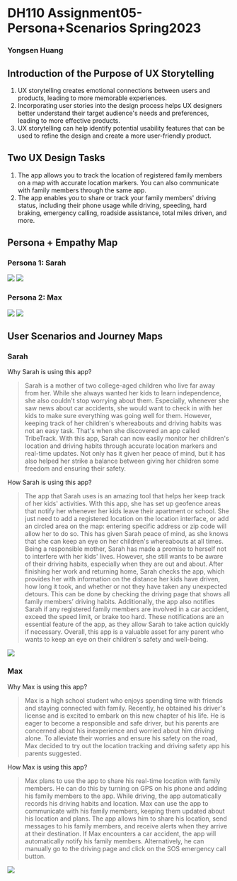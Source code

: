 # DH110 Assignment05-Persona+Scenarios Spring2023 
### Yongsen Huang

## Introduction of the Purpose of UX Storytelling
1. UX storytelling creates emotional connections between users and products, leading to more memorable experiences.
2. Incorporating user stories into the design process helps UX designers better understand their target audience's needs and preferences, leading to more effective products.
3. UX storytelling can help identify potential usability features that can be used to refine the design and create a more user-friendly product.

## Two UX Design Tasks
1. The app allows you to track the location of registered family members on a map with accurate location markers. You can also communicate with family members through the same app.
2. The app enables you to share or track your family members' driving status, including their phone usage while driving, speeding, hard braking, emergency calling, roadside assistance, total miles driven, and more.

## Persona + Empathy Map
### Persona 1: Sarah
<img src="./sarahpersona.pic.jpg">
<img src="./sarahemp.pic.jpg">

### Persona 2: Max
<img src="./maxpersona.pic.jpg">
<img src="./maxemp.pic.jpg">

## User Scenarios and Journey Maps
### Sarah

Why Sarah is using this app?
> Sarah is a mother of two college-aged children who live far away from her. While she always wanted her kids to learn independence, she also couldn't stop worrying about them. Especially, whenever she saw news about car accidents, she would want to check in with her kids to make sure everything was going well for them. However, keeping track of her children's whereabouts and driving habits was not an easy task. That's when she discovered an app called TribeTrack. With this app, Sarah can now easily monitor her children's location and driving habits through accurate location markers and real-time updates. Not only has it given her peace of mind, but it has also helped her strike a balance between giving her children some freedom and ensuring their safety.

How Sarah is using this app?
> The app that Sarah uses is an amazing tool that helps her keep track of her kids' activities. With this app, she has set up geofence areas that notify her whenever her kids leave their apartment or school. She just need to add a registered location on the location interface, or add an circled area on the map: entering specific address or zip code will allow her to do so. This has given Sarah peace of mind, as she knows that she can keep an eye on her children's whereabouts at all times. Being a responsible mother, Sarah has made a promise to herself not to interfere with her kids' lives. However, she still wants to be aware of their driving habits, especially when they are out and about. After finishing her work and returning home, Sarah checks the app, which provides her with information on the distance her kids have driven, how long it took, and whether or not they have taken any unexpected detours. This can be done by checking the driving page that shows all family members’ driving habits. Additionally, the app also notifies Sarah if any registered family members are involved in a car accident, exceed the speed limit, or brake too hard. These notifications are an essential feature of the app, as they allow Sarah to take action quickly if necessary. Overall, this app is a valuable asset for any parent who wants to keep an eye on their children's safety and well-being.

<img src="./sarahjour.pic.jpg">

### Max

Why Max is using this app?
> Max is a high school student who enjoys spending time with friends and staying connected with family. Recently, he obtained his driver's license and is excited to embark on this new chapter of his life. He is eager to become a responsible and safe driver, but his parents are concerned about his inexperience and worried about him driving alone. To alleviate their worries and ensure his safety on the road, Max decided to try out the location tracking and driving safety app his parents suggested.

How Max is using this app?
> Max plans to use the app to share his real-time location with family members. He can do this by turning on GPS on his phone and adding his family members to the app. While driving, the app automatically records his driving habits and location. Max can use the app to communicate with his family members, keeping them updated about his location and plans. The app allows him to share his location, send messages to his family members, and receive alerts when they arrive at their destination. If Max encounters a car accident, the app will automatically notify his family members. Alternatively, he can manually go to the driving page and click on the SOS emergency call button.

<img src="./maxjour.pic.jpg">
